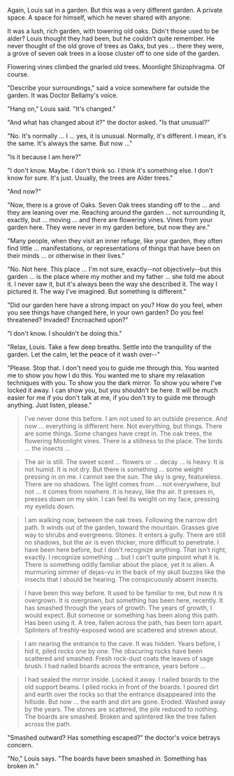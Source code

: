 Again, Louis sat in a garden. But this was a very different garden. A private space. A space for himself, which he never shared with anyone. 

It was a lush, rich garden, with towering old oaks. Didn't those used to be alder? Louis thought they had been, but he couldn't quite remember. He never thought of the old grove of trees as Oaks, but yes ... there they were, a grove of seven oak trees in a loose cluster off to one side of the garden. 

Flowering vines climbed the gnarled old trees. Moonlight Shizophragma. Of course.

"Describe your surroundings," said a voice somewhere far outside the garden. It was Doctor Bellamy's voice.

"Hang on," Louis said. "It's changed."

"And what has changed about it?" the doctor asked. "Is that unusual?"

"No. It's normally ... I ... yes, it is unusual. Normally, it's different. I mean, it's the same. It's always the same. But now ..."

"Is it because I am here?"

"I don't know. Maybe. I don't think so. I think it's something else. I don't know for sure. It's just. Usually, the trees are Alder trees."

"And now?"

"Now, there is a grove of Oaks. Seven Oak trees standing off to the ... and they are leaning over me. Reaching around the garden ... not surrounding it, exactly, but ... moving  ... and there are flowering vines. Vines from your garden here. They were never in my garden before, but now they are."

"Many people, when they visit an inner refuge, like your garden, they often find little ... manifestations, or representations of things that have been on their minds ... or otherwise in their lives."

"No. Not here. This place ... I'm not sure, exactly--not objectively--but this garden ... is the place where my mother and my father ... she told me about it. I never saw it, but it's always been the way she described it. The way I pictured it. The way I've imagined. But something is different."

"Did our garden here have a strong impact on you? How do you feel, when you see things have changed here, in your own garden? Do you feel threatened? Invaded? Encroached upon?"

"I don't know. I shouldn't be doing this."

"Relax, Louis. Take a few deep breaths. Settle into the tranquility of the garden. Let the calm, let the peace of it wash over--"

"Please. Stop that. I don't need you to guide me through this. You wanted me to show you how I do this. You wanted me to share my relaxation techniques with you. To show you the dark mirror. To show you where I've locked it away. I can show you, but you shouldn't be here. It will be much easier for me if you don't talk at me, if you don't try to guide me through anything. Just listen, please."

> I've never done this before. I am not used to an outside presence. And now ... everything is different here. Not everything, but things. There are some things. Some changes have crept in. The oak trees, the flowering Moonlight vines. There is a stillness to the place. 
The birds ... the insects ...

> The air is still. The sweet scent ... flowers or ... decay ... is heavy. It is not humid. It is not dry. But there is something ... some weight pressing in on me. I cannot see the sun. The sky is grey, featureless. There are no shadows. The light comes from ... not everywhere, but not ... it comes from nowhere. It is heavy, like the air. It presses in, presses down on my skin. I can feel its weight on my face, pressing my eyelids down.

> I am walking now, between the oak trees. Following the narrow dirt path. It winds out of the garden, toward the mountain. Grasses give way to shrubs and evergreens. Stones. It enters a gully. There are still no shadows, but the air is even thicker, more difficult to penetrate. I have been here before, but I don't recognize anything. That isn't right, exactly. I recognize something ... but I can't quite pinpoint what it is. There is something oddly familiar about the place, yet it is alien. A murmuring simmer of dejas-vu in the back of my skull buzzes like the insects that I should be hearing. The conspicuously absent insects.

> I have been this way before. It used to be familiar to me, but now it is overgrown. It is overgrown, but something has been here, recently. It has smashed through the years of growth. The years of growth, I would expect. But someone or something has been along this path. Has been using it. A tree, fallen across the path, has been torn apart. Splinters of freshly-exposed wood are scattered and strewn about.

> I am nearing the entrance to the cave. It was hidden. Years before, I hid it, piled rocks one by one. The obscuring rocks have been scattered and smashed. Fresh rock-dust coats the leaves of sage brush. I had nailed boards across the entrance, years before ...

> I had sealed the mirror inside. Locked it away. I nailed boards to the old support beams. I piled rocks in front of the boards. I poured dirt and earth over the rocks so that the entrance disappeared into the hillside. But now ... the earth and dirt are gone. Eroded. Washed away by the years. The stones are scattered, the pile reduced to nothing. The boards are smashed. Broken and splintered like the tree fallen across the path.

"Smashed outward? Has something escaped?" the doctor's voice betrays concern.

"No," Louis says. "The boards have been smashed *in.* Something has broken *in."*
